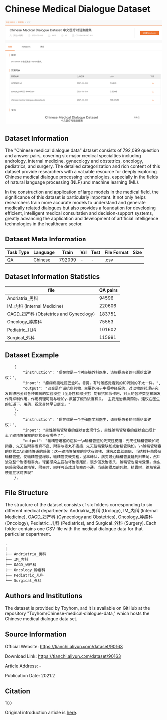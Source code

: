 # Chinese Medical Dialogue Dataset

<div align="center">
    <a href="https://github.com/openmedlab/"><img width="700px" height="auto" src="appendix/ChineseMedicalDialogueDataset_0.png"></a>
</div>
<p style="text-align:center;font-size:10px;"><em></em></p>

## Dataset Information

The "Chinese medical dialogue data" dataset consists of 792,099 question and answer pairs, covering six major medical specialties including andrology, internal medicine, gynecology and obstetrics, oncology, pediatrics, and surgery. The detailed categorization and rich content of this dataset provide researchers with a valuable resource for deeply exploring Chinese medical dialogue processing technologies, especially in the fields of natural language processing (NLP) and machine learning (ML).

In the construction and application of large models in the medical field, the significance of this dataset is particularly important. It not only helps researchers train more accurate models to understand and generate medically related dialogues but also provides a foundation for developing efficient, intelligent medical consultation and decision-support systems, greatly advancing the application and development of artificial intelligence technologies in the healthcare sector.

## Dataset Meta Information

| Task Type | Language | Train                                               | Val | Test | File Format | Size |
|-----------|----------|-----------------------------------------------------|-----|------|--------|------|
| QA        | Chinese  | 792099 | -   | -    | .csv   |      |



## Dataset Information Statistics

| file                                 | QA pairs |
|--------------------------------------|-----------------------|
| Andriatria_男科                        | 94596                   |
| IM_内科 (Internal Medicine)            | 220606                  |
| OAGD_妇产科 (Obstetrics and Gynecology) | 183751              |
| Oncology_肿瘤科                         | 75553             |
| Pediatric_儿科                         | 101602             |
| Surgical_外科                          | 115991             |

## Dataset Example


``` 
    {
        "instruction": "现在你是一个神经脑外科医生，请根据患者的问题给出建议：",
        "input": "癫痫病能吃德巴金吗，错觉，有时候感觉看到的和听到的不太一样。",
        "output": "巴金是广谱抗病药物，主要作用于中枢神经系统，对动物的药理研究发现德巴金对各种癫痫的实验模型（全身性和部分性）均有抗惊厥作用，对人的各种类型癫痫发作有抑制作用，作用机理可能与增加γ-氨基丁酸的浓度有关。 主要是治癫痫药物。建议在医生的知道下，用药，祝您身体早日康复。"
    },
    {
        "instruction": "现在你是一个生殖医学科医生，请根据患者的问题给出建议：",
        "input": "男性输精管堵塞的症状会出现什么，男性输精管堵塞的症状会出现什么？输精管堵塞的症状会有哪些？",
        "output": "输精管堵塞的症状一\n输精管道的先天性梗阻：先天性输精管缺如或闭塞、先天性附睾发育不良、附睾与睾丸不连接、先天性精囊缺如或射精管缺如。\n输精管堵塞的症状二\n输精管道的感染：这一输精管堵塞的症状有结核、淋病及血丝虫病，当结核杆菌侵及输精管壁，使输精管壁增厚，输精管变硬变粗，呈串珠状，病变可沿输精管蔓延到附睾尾，然后波及整个附睾和睾丸。球菌感染主要破坏附睾尾部，很少侵及附睾头，输精管也常常受累。丝虫病感染侵及输精管、附睾时，同样可造成其阻塞而不通。当感染侵及前列腺、精囊时，输精管道梗阻症状可表现"
    },

```

## File Structure

The structure of the dataset consists of six folders corresponding to six different medical departments: Andriatria_男科 (Urology), IM_内科 (Internal Medicine), OAGD_妇产科 (Gynecology and Obstetrics), Oncology_肿瘤科 (Oncology), Pediatric_儿科 (Pediatrics), and Surgical_外科 (Surgery). Each folder contains one CSV file with the medical dialogue data for that particular department.

``` 
.
|
├── Andriatria_男科
├── IM_内科
├── OAGD_妇产科 
├── Oncology_肿瘤科
├── Pediatric_儿科
└── Surgical_外科
```

## Authors and Institutions

The dataset is provided by Toyhom, and it is available on GitHub at the repository "Toyhom/Chinese-medical-dialogue-data," which hosts the Chinese medical dialogue data set.

## Source Information

Official Website: https://tianchi.aliyun.com/dataset/90163

Download Link: https://tianchi.aliyun.com/dataset/90163

Article Address: -

Publication Date: 2021.2

## Citation

``` 
TBD
```

Original introduction article is [here](https://zhuanlan.zhihu.com/p/684811168).